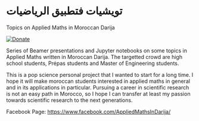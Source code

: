 # تويشيات فتطبيق الرياضيات
Topics on Applied Maths in Moroccan Darija

[![Donate](https://img.shields.io/badge/Donate-PayPal-green.svg)](https://www.paypal.com/cgi-bin/webscr?cmd=_s-xclick&hosted_button_id=H3L3GXQH58GEU&source=url)



Series of Beamer presentations and Jupyter notebooks on some topics in Applied Maths written in Moroccan Darija. The targetted crowd are high school students, Prépas students and Master of Engineering students.

This is a pop science personal project that I wanted to start for a long time. I hope it will make moroccan students interested in applied maths in general and in its applications in particular. Pursuing a career in scientific research is not an easy path in Morocco, so I hope I can transfer at least my passion towards scientific research to the next generations.

Facebook Page: https://www.facebook.com/AppliedMathsInDarija/
